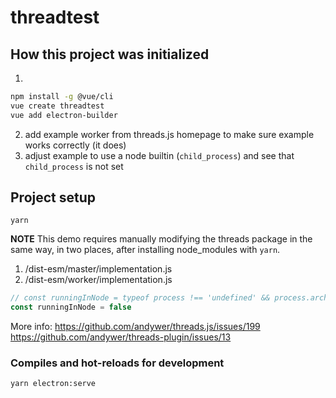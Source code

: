 # threadtest

## How this project was initialized
1.
```sh
npm install -g @vue/cli
vue create threadtest
vue add electron-builder
```
2. add example worker from threads.js homepage to make sure example works correctly (it does)
3. adjust example to use a node builtin (`child_process`) and see that `child_process` is not set

## Project setup
```
yarn
```

**NOTE** This demo requires manually modifying the threads package in the same way, in two places, after installing node_modules with `yarn`.
1. /dist-esm/master/implementation.js
2. /dist-esm/worker/implementation.js
```js
// const runningInNode = typeof process !== 'undefined' && process.arch !== 'browser' && 'pid' in process;
const runningInNode = false
```

More info:
https://github.com/andywer/threads.js/issues/199
https://github.com/andywer/threads-plugin/issues/13

### Compiles and hot-reloads for development
```
yarn electron:serve
```
